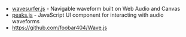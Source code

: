 - [wavesurfer.js](https://github.com/katspaugh/wavesurfer.js) - Navigable waveform built on Web Audio and Canvas
- [peaks.js](https://github.com/bbc/peaks.js) - JavaScript UI component for interacting with audio waveforms
- https://github.com/foobar404/Wave.js

